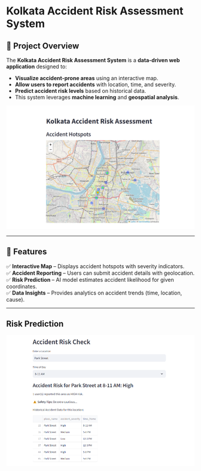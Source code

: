 # Kolkata Accident Risk Assessment System

## 🚀 Project Overview  
The **Kolkata Accident Risk Assessment System** is a **data-driven web application** designed to:  
- **Visualize accident-prone areas** using an interactive map.  
- **Allow users to report accidents** with location, time, and severity.  
- **Predict accident risk levels** based on historical data.
- This system leverages **machine learning** and **geospatial analysis**.

![Interactive Map](screenshots/first.png)

---

## 📌 Features  
✅ **Interactive Map** – Displays accident hotspots with severity indicators.  
✅ **Accident Reporting** – Users can submit accident details with geolocation.  
✅ **Risk Prediction** – AI model estimates accident likelihood for given coordinates.  
✅ **Data Insights** – Provides analytics on accident trends (time, location, cause).  

---

## Risk Prediction
 
![Accident Reporting](screenshots/risk_test.png)
